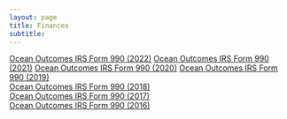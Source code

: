 ```yaml
---
layout: page 
title: Finances
subtitle:
---
```

<a href="https://s3.us-west-2.amazonaws.com/staticassets.oceanoutcomes.org/supporting+documents/Finances/O2+2022+990+Public+Disclosure.pdf" target="blank">Ocean Outcomes IRS Form 990 (2022)</a>
<a href="https://s3.us-west-2.amazonaws.com/staticassets.oceanoutcomes.org/supporting+documents/Finances/O2+2021+990+Public+Disclosure.pdf" target="blank">Ocean Outcomes IRS Form 990 (2021)</a>
<a href="https://s3.us-west-2.amazonaws.com/staticassets.oceanoutcomes.org/supporting+documents/Finances/O2+2020+990+Public+Disclosure.pdf" target="blank">Ocean Outcomes IRS Form 990 (2020)</a>
<a href="https://s3-us-west-2.amazonaws.com/staticassets.oceanoutcomes.org/supporting+documents/Finances/O2+2019+990+Public+Disclosure.pdf" target="blank">Ocean Outcomes IRS Form 990 (2019)</a>  
<a href="https://s3-us-west-2.amazonaws.com/staticassets.oceanoutcomes.org/supporting+documents/Finances/O2+2018+990+Public+Disclosure.pdf" target="blank">Ocean Outcomes IRS Form 990 (2018)</a>  
<a href="https://s3-us-west-2.amazonaws.com/staticassets.oceanoutcomes.org/supporting+documents/Finances/O2+2017+990+Public+Disclosure.pdf" target="blank">Ocean Outcomes IRS Form 990 (2017)</a>  
<a href="https://s3-us-west-2.amazonaws.com/staticassets.oceanoutcomes.org/supporting+documents/Finances/O2+2016+990+Public+Disclosure.pdf" target="blank">Ocean Outcomes IRS Form 990 (2016)</a>
